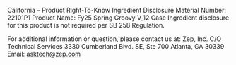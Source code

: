  
 
 
California – Product Right-To-Know Ingredient Disclosure 
Material Number: 22101P1 
Product Name: Fy25 Spring Groovy V_12 Case 
Ingredient disclosure for this product is not required per SB 258 Regulation. 
 
For additional information or question, please contact us at: 
Zep, Inc. 
C/O Technical Services 
3330 Cumberland Blvd. SE, Ste 700 
Atlanta, GA 30339 
Email: asktech@zep.com 
 
 
 
 
